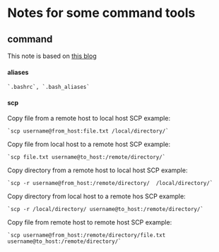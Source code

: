 # Notes for some command tools
## command
This note is based on [this blog](https://haydenjames.io/linux-securely-copy-files-using-scp/)
#### aliases
    `.bashrc`, `.bash_aliases`
#### scp

Copy file from a remote host to local host SCP example:

    `scp username@from_host:file.txt /local/directory/`

Copy file from local host to a remote host SCP example:

    `scp file.txt username@to_host:/remote/directory/`

Copy directory from a remote host to local host SCP example:

    `scp -r username@from_host:/remote/directory/  /local/directory/`

Copy directory from local host to a remote hos SCP example:

    `scp -r /local/directory/ username@to_host:/remote/directory/`

Copy file from remote host to remote host SCP example:

    `scp username@from_host:/remote/directory/file.txt username@to_host:/remote/directory/`
